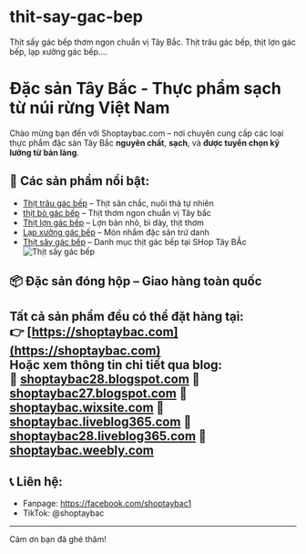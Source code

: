 # thit-say-gac-bep
Thịt sấy gác bếp thơm ngon chuẩn vị Tây Bắc. Thịt trâu gác bếp, thịt lợn gác bếp, lạp xưởng gác bếp....
# Đặc sản Tây Bắc - Thực phẩm sạch từ núi rừng Việt Nam

Chào mừng bạn đến với Shoptaybac.com – nơi chuyên cung cấp các loại thực phẩm đặc sản Tây Bắc **nguyên chất**, **sạch**, và **được tuyển chọn kỹ lưỡng từ bản làng**.

## 🐔 Các sản phẩm nổi bật:

- [Thịt trâu gác bếp](https://shoptaybac.com/san-pham/thit-trau-gac-bep-tay-bac-chuan-vi-500g/) – Thịt săn chắc, nuôi thả tự nhiên
- [thịt bò gác bếp](https://shoptaybac.com/san-pham/thit-bo-gac-bep-tay-bac-chuan-vi-500g/) – Thịt thơm ngon chuẩn vị Tây bắc
- [Thịt lợn gác bếp](https://shoptaybac.com/san-pham/thit-lon-gac-bep-tay-bac-chuan-vi-500g/) – Lợn bản nhỏ, bì dày, thịt thơm
- [Lạp xưởng gác bếp](https://shoptaybac.com/san-pham/lap-xuong-gac-bep-tay-bac-chuan-vi-500g/) – Món nhắm đặc sản trứ danh
- [Thịt sây gác bếp](https://shoptaybac.com/danh-muc-san-pham/thit-say-gac-bep/) – Danh mục thịt gác bếp tại SHop Tây BẮc
![Thịt sấy gác bếp](https://i.imgur.com/HjhUvfb.jpeg)
## 📦 Đặc sản đóng hộp – Giao hàng toàn quốc

Tất cả sản phẩm đều có thể đặt hàng tại:  
👉 **[https://shoptaybac.com](https://shoptaybac.com)**  
Hoặc xem thông tin chi tiết qua blog:  
📝 [shoptaybac28.blogspot.com](https://shoptaybac28.blogspot.com)
📝 [shoptaybac27.blogspot.com](https://shoptaybac27.blogspot.com)
📝 [shoptaybac.wixsite.com](https://shoptaybac.wixsite.com/shop-tay-bac/)
📝 [shoptaybac.liveblog365.com](http://shoptaybac.liveblog365.com/)
📝 [shoptaybac28.liveblog365.com](http://shoptaybac28.liveblog365.com/)
📝 [shoptaybac.weebly.com](https://shoptaybac.weebly.com/)
---

## 📞 Liên hệ:

- Fanpage: https://facebook.com/shoptaybac1  
- TikTok: @shoptaybac

---

Cảm ơn bạn đã ghé thăm!
